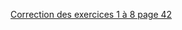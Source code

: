 [Correction des exercices 1 à  8 page 42](https://edisondelorgues.github.io/Math/assets/corrections/p42n1-8Correction.pdf)
